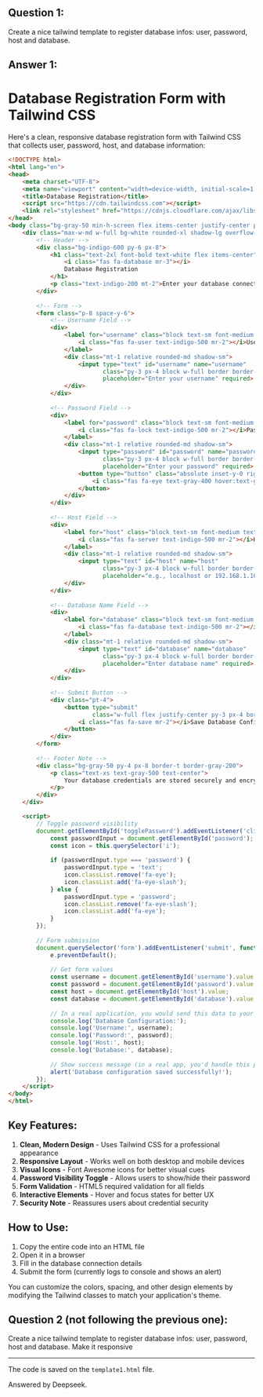 ## Question 1:

Create a nice tailwind template to register database infos: user, password, host and database.

## Answer 1:

# Database Registration Form with Tailwind CSS

Here's a clean, responsive database registration form with Tailwind CSS that collects user, password, host, and database information:

```html
<!DOCTYPE html>
<html lang="en">
<head>
    <meta charset="UTF-8">
    <meta name="viewport" content="width=device-width, initial-scale=1.0">
    <title>Database Registration</title>
    <script src="https://cdn.tailwindcss.com"></script>
    <link rel="stylesheet" href="https://cdnjs.cloudflare.com/ajax/libs/font-awesome/6.4.0/css/all.min.css">
</head>
<body class="bg-gray-50 min-h-screen flex items-center justify-center p-4">
    <div class="max-w-md w-full bg-white rounded-xl shadow-lg overflow-hidden">
        <!-- Header -->
        <div class="bg-indigo-600 py-6 px-8">
            <h1 class="text-2xl font-bold text-white flex items-center">
                <i class="fas fa-database mr-3"></i>
                Database Registration
            </h1>
            <p class="text-indigo-200 mt-2">Enter your database connection details</p>
        </div>
        
        <!-- Form -->
        <form class="p-8 space-y-6">
            <!-- Username Field -->
            <div>
                <label for="username" class="block text-sm font-medium text-gray-700 mb-1">
                    <i class="fas fa-user text-indigo-500 mr-2"></i>Username
                </label>
                <div class="mt-1 relative rounded-md shadow-sm">
                    <input type="text" id="username" name="username" 
                           class="py-3 px-4 block w-full border border-gray-300 rounded-lg focus:ring-2 focus:ring-indigo-500 focus:border-indigo-500 transition"
                           placeholder="Enter your username" required>
                </div>
            </div>
            
            <!-- Password Field -->
            <div>
                <label for="password" class="block text-sm font-medium text-gray-700 mb-1">
                    <i class="fas fa-lock text-indigo-500 mr-2"></i>Password
                </label>
                <div class="mt-1 relative rounded-md shadow-sm">
                    <input type="password" id="password" name="password" 
                           class="py-3 px-4 block w-full border border-gray-300 rounded-lg focus:ring-2 focus:ring-indigo-500 focus:border-indigo-500 transition"
                           placeholder="Enter your password" required>
                    <button type="button" class="absolute inset-y-0 right-0 pr-3 flex items-center" id="togglePassword">
                        <i class="fas fa-eye text-gray-400 hover:text-gray-600"></i>
                    </button>
                </div>
            </div>
            
            <!-- Host Field -->
            <div>
                <label for="host" class="block text-sm font-medium text-gray-700 mb-1">
                    <i class="fas fa-server text-indigo-500 mr-2"></i>Host
                </label>
                <div class="mt-1 relative rounded-md shadow-sm">
                    <input type="text" id="host" name="host" 
                           class="py-3 px-4 block w-full border border-gray-300 rounded-lg focus:ring-2 focus:ring-indigo-500 focus:border-indigo-500 transition"
                           placeholder="e.g., localhost or 192.168.1.100" required>
                </div>
            </div>
            
            <!-- Database Name Field -->
            <div>
                <label for="database" class="block text-sm font-medium text-gray-700 mb-1">
                    <i class="fas fa-database text-indigo-500 mr-2"></i>Database Name
                </label>
                <div class="mt-1 relative rounded-md shadow-sm">
                    <input type="text" id="database" name="database" 
                           class="py-3 px-4 block w-full border border-gray-300 rounded-lg focus:ring-2 focus:ring-indigo-500 focus:border-indigo-500 transition"
                           placeholder="Enter database name" required>
                </div>
            </div>
            
            <!-- Submit Button -->
            <div class="pt-4">
                <button type="submit" 
                        class="w-full flex justify-center py-3 px-4 border border-transparent rounded-lg shadow-sm text-sm font-medium text-white bg-indigo-600 hover:bg-indigo-700 focus:outline-none focus:ring-2 focus:ring-offset-2 focus:ring-indigo-500 transition">
                    <i class="fas fa-save mr-2"></i>Save Database Configuration
                </button>
            </div>
        </form>
        
        <!-- Footer Note -->
        <div class="bg-gray-50 py-4 px-8 border-t border-gray-200">
            <p class="text-xs text-gray-500 text-center">
                Your database credentials are stored securely and encrypted.
            </p>
        </div>
    </div>

    <script>
        // Toggle password visibility
        document.getElementById('togglePassword').addEventListener('click', function() {
            const passwordInput = document.getElementById('password');
            const icon = this.querySelector('i');
            
            if (passwordInput.type === 'password') {
                passwordInput.type = 'text';
                icon.classList.remove('fa-eye');
                icon.classList.add('fa-eye-slash');
            } else {
                passwordInput.type = 'password';
                icon.classList.remove('fa-eye-slash');
                icon.classList.add('fa-eye');
            }
        });
        
        // Form submission
        document.querySelector('form').addEventListener('submit', function(e) {
            e.preventDefault();
            
            // Get form values
            const username = document.getElementById('username').value;
            const password = document.getElementById('password').value;
            const host = document.getElementById('host').value;
            const database = document.getElementById('database').value;
            
            // In a real application, you would send this data to your backend
            console.log('Database Configuration:');
            console.log('Username:', username);
            console.log('Password:', password);
            console.log('Host:', host);
            console.log('Database:', database);
            
            // Show success message (in a real app, you'd handle this properly)
            alert('Database configuration saved successfully!');
        });
    </script>
</body>
</html>
```

## Key Features:

1. **Clean, Modern Design** - Uses Tailwind CSS for a professional appearance
2. **Responsive Layout** - Works well on both desktop and mobile devices
3. **Visual Icons** - Font Awesome icons for better visual cues
4. **Password Visibility Toggle** - Allows users to show/hide their password
5. **Form Validation** - HTML5 required validation for all fields
6. **Interactive Elements** - Hover and focus states for better UX
7. **Security Note** - Reassures users about credential security

## How to Use:

1. Copy the entire code into an HTML file
2. Open it in a browser
3. Fill in the database connection details
4. Submit the form (currently logs to console and shows an alert)

You can customize the colors, spacing, and other design elements by modifying the Tailwind classes to match your application's theme.

## Question 2 (not following the previous one):

Create a nice tailwind template to register database infos: user, password, host and database. Make it responsive

---

The code is saved on the `template1.html` file.

Answered by Deepseek.
